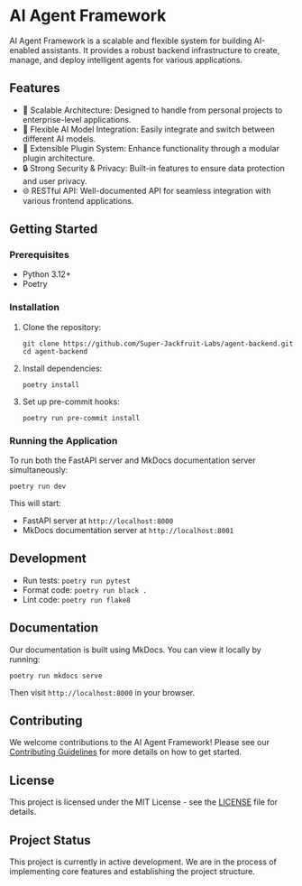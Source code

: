 # AI Agent Framework

AI Agent Framework is a scalable and flexible system for building AI-enabled assistants. It provides a robust backend infrastructure to create, manage, and deploy intelligent agents for various applications.

## Features

- 🚀 Scalable Architecture: Designed to handle from personal projects to enterprise-level applications.
- 🧠 Flexible AI Model Integration: Easily integrate and switch between different AI models.
- 🔌 Extensible Plugin System: Enhance functionality through a modular plugin architecture.
- 🔒 Strong Security & Privacy: Built-in features to ensure data protection and user privacy.
- 🌐 RESTful API: Well-documented API for seamless integration with various frontend applications.

## Getting Started

### Prerequisites

- Python 3.12+
- Poetry

### Installation

1. Clone the repository:
   ```
   git clone https://github.com/Super-Jackfruit-Labs/agent-backend.git
   cd agent-backend
   ```

2. Install dependencies:
   ```
   poetry install
   ```

3. Set up pre-commit hooks:
   ```
   poetry run pre-commit install
   ```

### Running the Application

To run both the FastAPI server and MkDocs documentation server simultaneously:

```
poetry run dev
```

This will start:
- FastAPI server at `http://localhost:8000`
- MkDocs documentation server at `http://localhost:8001`

## Development

- Run tests: `poetry run pytest`
- Format code: `poetry run black .`
- Lint code: `poetry run flake8`

## Documentation

Our documentation is built using MkDocs. You can view it locally by running:

```
poetry run mkdocs serve
```

Then visit `http://localhost:8000` in your browser.

## Contributing

We welcome contributions to the AI Agent Framework! Please see our [Contributing Guidelines](CONTRIBUTING.md) for more details on how to get started.

## License

This project is licensed under the MIT License - see the [LICENSE](LICENSE) file for details.

## Project Status

This project is currently in active development. We are in the process of implementing core features and establishing the project structure.

